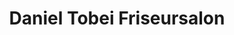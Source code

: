 ---
title: "Daniel Tobei Friseursalon"
url: /haseluenne/daniel-tobei-friseursalon/
shop: Friseur
---